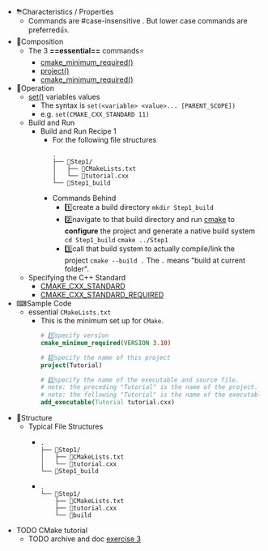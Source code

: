 - ⛈Characteristics / Properties
	- Commands are #case-insensitive . But lower case commands are preferred👍.
- 🧪Composition
	- The 3 **==essential==** commands⭐
		- [cmake_minimum_required()](https://cmake.org/cmake/help/latest/command/cmake_minimum_required.html#command:cmake_minimum_required)
		- [project()](https://cmake.org/cmake/help/latest/command/project.html#command:project)
		- [cmake_minimum_required()](https://cmake.org/cmake/help/latest/command/cmake_minimum_required.html#command:cmake_minimum_required)
- 💫Operation
	- [set()](https://cmake.org/cmake/help/latest/command/set.html#command:set) variables values
		- The syntax is `set(<variable> <value>... [PARENT_SCOPE])`
		- e.g.  `set(CMAKE_CXX_STANDARD 11)`
	- Build and Run
		- Build and Run Recipe 1
			- For the following file structures
			  ``` 
			  .
			  ├── 📁Step1/
			  │   ├── 📄CMakeLists.txt
			  │   └── 📄tutorial.cxx
			  └── 📁Step1_build
			  ```
			- Commands Behind
				- 1️⃣create a build directory
				  `mkdir Step1_build`
				- 2️⃣navigate to that build directory and run [cmake](https://cmake.org/cmake/help/latest/manual/cmake.1.html#manual:cmake(1)) to **configure** the project and generate a native build system
				  `cd Step1_build`
				  `cmake ../Step1`
				- 3️⃣call that build system to actually compile/link the project
				  `cmake --build .`
				  The `.` means "build at current folder".
	- Specifying the C++ Standard
		- [CMAKE_CXX_STANDARD](https://cmake.org/cmake/help/latest/variable/CMAKE_CXX_STANDARD.html#variable:CMAKE_CXX_STANDARD)
		- [CMAKE_CXX_STANDARD_REQUIRED](https://cmake.org/cmake/help/latest/variable/CMAKE_CXX_STANDARD_REQUIRED.html#variable:CMAKE_CXX_STANDARD_REQUIRED)
- ⌨Sample Code
	- essential `CMakeLists.txt`
		- This is the minimum set up for `CMake`.
		  ``` cmake
		  # 1️⃣specify version
		  cmake_minimum_required(VERSION 3.10)
		  
		  # 2️⃣specify the name of this project
		  project(Tutorial)
		  
		  # 3️⃣specify the name of the executable and source file.
		  # note: the preceding "Tutorial" is the name of the project.
		  # note: the following "Tutorial" is the name of the executable.
		  add_executable(Tutorial tutorial.cxx)
		  ```
- 🧱Structure
	- Typical File Structures
		- ``` 
		  .
		  ├── 📁Step1/
		  │   ├── 📄CMakeLists.txt
		  │   └── 📄tutorial.cxx
		  └── 📁Step1_build
		  ```
		- ``` 
		  .
		  └── 📁Step1/
		      ├── 📄CMakeLists.txt
		      ├── 📄tutorial.cxx
		      └── 📁build
		  ```
- TODO CMake tutorial
	- TODO archive and doc [exercise 3](https://cmake.org/cmake/help/latest/guide/tutorial/A%20Basic%20Starting%20Point.html#exercise-3-adding-a-version-number-and-configured-header-file)